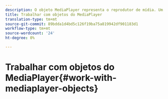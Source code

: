 ```yaml
---
description: O objeto MediaPlayer representa o reprodutor de mídia. Um MediaPlayerItem representa áudio ou vídeo no player.
title: Trabalhar com objetos do MediaPlayer
translation-type: tm+mt
source-git-commit: 89bdda1d4bd5c126f19ba75a819942df901183d1
workflow-type: tm+mt
source-wordcount: '24'
ht-degree: 0%

---
```



# Trabalhar com objetos do MediaPlayer{#work-with-mediaplayer-objects}
